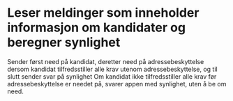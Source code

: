 # Leser meldinger som inneholder informasjon om kandidater og beregner synlighet

Sender først need på kandidat, deretter need på adressebeskyttelse dersom kandidat tilfredsstiller alle krav utenom adressebeskyttelse, og til slutt sender svar på synlighet
Om kandidat ikke tilfredsstiller alle krav før adressebeskyttelse er needet på, svarer appen med synlighet, uten å be om need. 